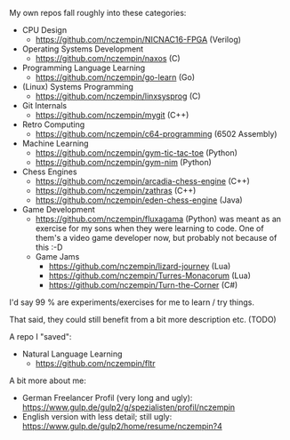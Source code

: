 My own repos fall roughly into these categories:
- CPU Design
  - https://github.com/nczempin/NICNAC16-FPGA (Verilog)
- Operating Systems Development
  - https://github.com/nczempin/naxos (C)
- Programming Language Learning
  - https://github.com/nczempin/go-learn (Go)
- (Linux) Systems Programming
  - https://github.com/nczempin/linxsysprog (C)
- Git Internals
  - https://github.com/nczempin/mygit (C++)
- Retro Computing
  - https://github.com/nczempin/c64-programming (6502 Assembly)
- Machine Learning
  - https://github.com/nczempin/gym-tic-tac-toe (Python)
  - https://github.com/nczempin/gym-nim (Python)
- Chess Engines
  - https://github.com/nczempin/arcadia-chess-engine (C++)
  - https://github.com/nczempin/zathras (C++)
  - https://github.com/nczempin/eden-chess-engine (Java)
- Game Development
  - https://github.com/nczempin/fluxagama (Python) was meant as an exercise for my sons when they were learning to code. One of them's a video game developer now, but probably not because of this :-D
  - Game Jams
    - https://github.com/nczempin/lizard-journey (Lua)
    - https://github.com/nczempin/Turres-Monacorum (Lua)
    - https://github.com/nczempin/Turn-the-Corner (C#)

I'd say 99 % are experiments/exercises for me to learn / try things.

That said, they could still benefit from a bit more description etc. (TODO)

A repo I "saved":
- Natural Language Learning
  - https://github.com/nczempin/fltr


A bit more about me:
- German Freelancer Profil (very long and ugly): https://www.gulp.de/gulp2/g/spezialisten/profil/nczempin
- English version with less detail; still ugly: https://www.gulp.de/gulp2/home/resume/nczempin?4
